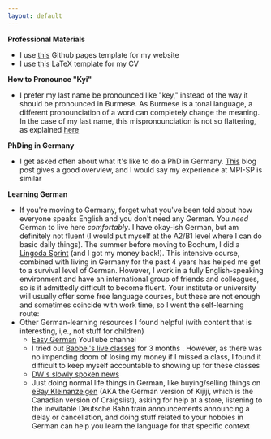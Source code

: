 ```yaml
---
layout: default
---
```

**Professional Materials**
* I use [this](https://github.com/ankitsultana/researcher) Github pages template for my website
* I use [this](https://www.overleaf.com/latex/examples/academic-cv-template/hvjpfjnyggbf) LaTeX template for my CV

**How to Pronounce "Kyi"**
* I prefer my last name be pronounced like "key," instead of the way it should be pronounced in Burmese. As Burmese is a tonal language, a different pronounciation of a word can completely change the meaning. In the case of my last name, this mispronounciation is not so flattering, as explained [here](https://school.teachingbooks.net/pronounce.cgi?pid=3560)  

**PhDing in Germany**
* I get asked often about what it's like to do a PhD in Germany. [This](https://andreas-zeller.info/2020/07/01/whats-it-like-to-be-a-phd-student-in-germany.html) blog post gives a good overview, and I would say my experience at MPI-SP is similar  

**Learning German**
* If you're moving to Germany, forget what you've been told about how everyone speaks English and you don't need any German. You _need_ German to live here _comfortably_. I have okay-ish German, but am definitely not fluent (I would put myself at the A2/B1 level where I can do basic daily things). The summer before moving to Bochum, I did a [Lingoda Sprint](https://www.lingoda.com/en/sprint/) (and I got my money back!). This intensive course, combined with living in Germany for the past 4 years has helped me get to a survival level of German. However, I work in a fully English-speaking environment and have an international group of friends and colleagues, so is it admittedly difficult to become fluent. Your institute or university will usually offer some free language courses, but these are not enough and sometimes coincide with work time, so I went the self-learning route:    
* Other German-learning resources I found helpful (with content that is interesting, i,e., not stuff for children)
   * [Easy German](https://www.youtube.com/@EasyGerman) YouTube channel
   * I tried out [Babbel's live classes](https://www.babbel.com/) for 3 months . However, as there was no impending doom of losing my money if I missed a class, I found it difficult to keep myself accountable to showing up for these classes  
   * [DW's slowly spoken news](https://learngerman.dw.com/de/langsam-gesprochene-nachrichten/s-60040332)
   * Just doing normal life things in German, like buying/selling things on [eBay Kleinanzeigen](https://www.kleinanzeigen.de/) (AKA the German version of Kijiji, which is the Canadian version of Craigslist), asking for help at a store, listening to the inevitable Deutsche Bahn train announcements announcing a delay or cancellation, and doing stuff related to your hobbies in German can help you learn the language for that specific context
